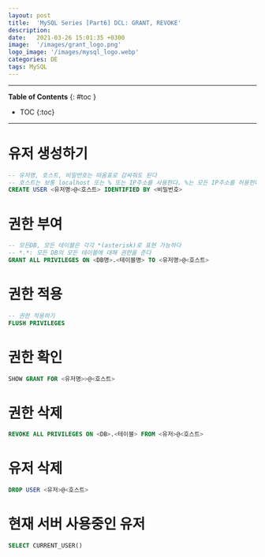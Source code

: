 ```yaml
---
layout: post
title:  'MySQL Series [Part6] DCL: GRANT, REVOKE'
description: 
date:   2021-03-26 15:01:35 +0300
image:  '/images/grant_logo.png'
logo_image: '/images/mysql_logo.webp'
categories: DE
tags: MySQL
---
```


---
**Table of Contents**
{: #toc }
*  TOC
{:toc}

---

# 유저 생성하기

```sql
-- 유저명, 호스트, 비밀번호는 따옴표로 감싸줘도 된다
-- 호스트는 보통 localhost 또는 % 또는 IP주소를 사용한다. %는 모든 IP주소를 허용한다는 의미
CREATE USER <유저명>@<호스트> IDENTIFIED BY <비밀번호>
```

# 권한 부여

```sql
-- 모든DB, 모든 테이블은 각각 *(asterisk)로 표현 가능하다
-- *.*: 모든 DB의 모든 테이블에 대해 권한을 준다
GRANT ALL PRIVILEGES ON <DB명>.<테이블명> TO <유저명>@<호스트>
```

# 권한 적용

```sql
-- 권한 적용하기
FLUSH PRIVILEGES
```

# 권한 확인

```sql
SHOW GRANT FOR <유저명>>@<호스트>
```

# 권한 삭제

```sql
REVOKE ALL PRIVILEGES ON <DB>.<테이블> FROM <유저>@<호스트>
```

# 유저 삭제

```sql
DROP USER <유저>@<호스트>
```

# 현재 서버 사용중인 유저

```sql
SELECT CURRENT_USER()
```